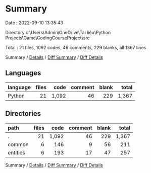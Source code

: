 # Summary

Date : 2022-09-10 13:35:43

Directory c:\\Users\\Admin\\OneDrive\\Tài liệu\\Python Projects\\Game\\CodingCourseProject\\src

Total : 21 files,  1092 codes, 46 comments, 229 blanks, all 1367 lines

Summary / [Details](details.md) / [Diff Summary](diff.md) / [Diff Details](diff-details.md)

## Languages
| language | files | code | comment | blank | total |
| :--- | ---: | ---: | ---: | ---: | ---: |
| Python | 21 | 1,092 | 46 | 229 | 1,367 |

## Directories
| path | files | code | comment | blank | total |
| :--- | ---: | ---: | ---: | ---: | ---: |
| . | 21 | 1,092 | 46 | 229 | 1,367 |
| common | 6 | 146 | 9 | 56 | 211 |
| entities | 6 | 193 | 17 | 47 | 257 |

Summary / [Details](details.md) / [Diff Summary](diff.md) / [Diff Details](diff-details.md)